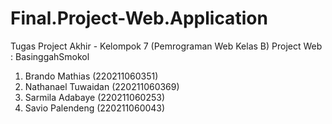 # Final.Project-Web.Application
Tugas Project Akhir - Kelompok 7 (Pemrograman Web Kelas B)
Project Web : BasinggahSmokol
1. Brando Mathias (220211060351)
2. Nathanael Tuwaidan (220211060369)
3. Sarmila Adabaye (220211060253)
4. Savio Palendeng (220211060043)
